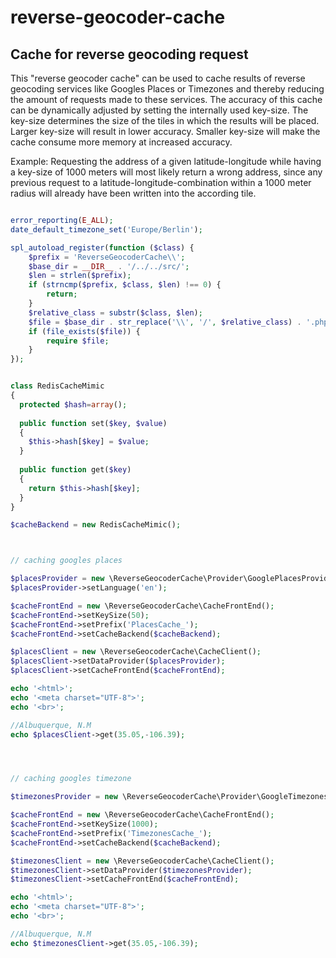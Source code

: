 reverse-geocoder-cache
======================

Cache for reverse geocoding request
-----------------------------------

This "reverse geocoder cache" can be used to cache results of reverse geocoding services like Googles Places or Timezones and thereby reducing the amount of requests made to these services. The accuracy of this cache can be dynamically adjusted by setting the internally used key-size. The key-size determines the size of the tiles in which the results will be placed. Larger key-size will result in lower accuracy. Smaller key-size will make the cache consume more memory at increased accuracy.

Example: Requesting the address of a given latitude-longitude while having a key-size of 1000 meters will most likely return a wrong address, since any previous request to a latitude-longitude-combination within a 1000 meter radius will already have been written into the according tile.


```php

error_reporting(E_ALL);
date_default_timezone_set('Europe/Berlin');

spl_autoload_register(function ($class) {
    $prefix = 'ReverseGeocoderCache\\';
    $base_dir = __DIR__ . '/../../src/';
    $len = strlen($prefix);
    if (strncmp($prefix, $class, $len) !== 0) {
        return;
    }
    $relative_class = substr($class, $len);
    $file = $base_dir . str_replace('\\', '/', $relative_class) . '.php';
    if (file_exists($file)) {
        require $file;
    }
});


class RedisCacheMimic
{
  protected $hash=array();
  
  public function set($key, $value)
  {
    $this->hash[$key] = $value;  
  }
  
  public function get($key)
  {
    return $this->hash[$key];
  }
}

$cacheBackend = new RedisCacheMimic();



// caching googles places

$placesProvider = new \ReverseGeocoderCache\Provider\GooglePlacesProvider();
$placesProvider->setLanguage('en');

$cacheFrontEnd = new \ReverseGeocoderCache\CacheFrontEnd();
$cacheFrontEnd->setKeySize(50);
$cacheFrontEnd->setPrefix('PlacesCache_');
$cacheFrontEnd->setCacheBackend($cacheBackend);

$placesClient = new \ReverseGeocoderCache\CacheClient();
$placesClient->setDataProvider($placesProvider);
$placesClient->setCacheFrontEnd($cacheFrontEnd);

echo '<html>';
echo '<meta charset="UTF-8">';
echo '<br>';

//Albuquerque, N.M
echo $placesClient->get(35.05,-106.39);




// caching googles timezone

$timezonesProvider = new \ReverseGeocoderCache\Provider\GoogleTimezonesProvider();

$cacheFrontEnd = new \ReverseGeocoderCache\CacheFrontEnd();
$cacheFrontEnd->setKeySize(1000);
$cacheFrontEnd->setPrefix('TimezonesCache_');
$cacheFrontEnd->setCacheBackend($cacheBackend);

$timezonesClient = new \ReverseGeocoderCache\CacheClient();
$timezonesClient->setDataProvider($timezonesProvider);
$timezonesClient->setCacheFrontEnd($cacheFrontEnd);

echo '<html>';
echo '<meta charset="UTF-8">';
echo '<br>';

//Albuquerque, N.M
echo $timezonesClient->get(35.05,-106.39);





```
